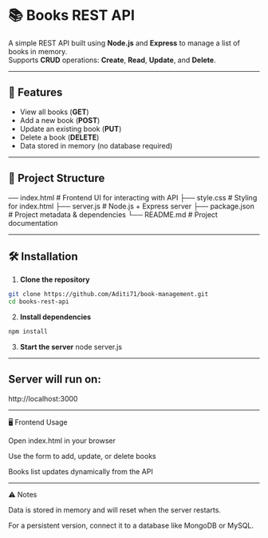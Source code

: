 # 📚 Books REST API

A simple REST API built using **Node.js** and **Express** to manage a list of books in memory.  
Supports **CRUD** operations: **Create**, **Read**, **Update**, and **Delete**.

---

## 🚀 Features
- View all books (**GET**)
- Add a new book (**POST**)
- Update an existing book (**PUT**)
- Delete a book (**DELETE**)
- Data stored in memory (no database required)

---

## 📂 Project Structure
── index.html # Frontend UI for interacting with API
├── style.css # Styling for index.html
├── server.js # Node.js + Express server
├── package.json # Project metadata & dependencies
└── README.md # Project documentation


---

## 🛠️ Installation

1. **Clone the repository**
```bash
git clone https://github.com/Aditi71/book-management.git
cd books-rest-api
```

2. **Install dependencies**
```bash
npm install
```


3. **Start the server**
node server.js
---

## Server will run on:

http://localhost:3000

---

🖥️ Frontend Usage

Open index.html in your browser

Use the form to add, update, or delete books

Books list updates dynamically from the API

---
 
⚠️ Notes

Data is stored in memory and will reset when the server restarts.

For a persistent version, connect it to a database like MongoDB or MySQL.


